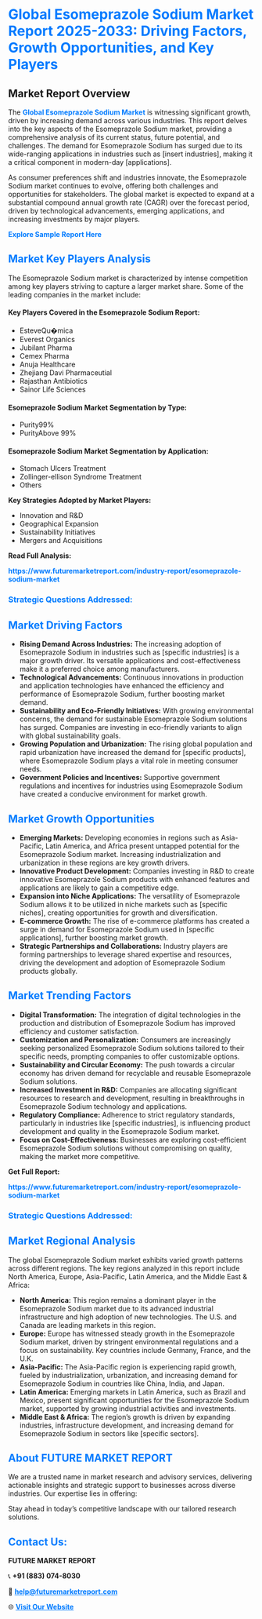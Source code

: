 <h1 style="color: #007BFF;">Global Esomeprazole Sodium Market Report 2025-2033: Driving Factors, Growth Opportunities, and Key Players</h1>

<section id="overview">
<h2>Market Report Overview</h2>
<p>The <a href="https://www.futuremarketreport.com/industry-report/esomeprazole-sodium-market" style="color: #007BFF; text-decoration: none;"><strong>Global Esomeprazole Sodium Market</strong></a> is witnessing significant growth, driven by increasing demand across various industries. This report delves into the key aspects of the Esomeprazole Sodium market, providing a comprehensive analysis of its current status, future potential, and challenges. The demand for Esomeprazole Sodium has surged due to its wide-ranging applications in industries such as [insert industries], making it a critical component in modern-day [applications].</p>
<p>As consumer preferences shift and industries innovate, the Esomeprazole Sodium market continues to evolve, offering both challenges and opportunities for stakeholders. The global market is expected to expand at a substantial compound annual growth rate (CAGR) over the forecast period, driven by technological advancements, emerging applications, and increasing investments by major players.</p>
</section>

<section id="overview">
<p><a href="https://www.futuremarketreport.com/request-sample/reportId=29000" style="color: #007BFF; text-decoration: none;"><strong>Explore Sample Report Here</strong></a></p>
</section>

<section id="key-players">
<h2 style="color: #007BFF;">Market Key Players Analysis</h2>
<p>The Esomeprazole Sodium market is characterized by intense competition among key players striving to capture a larger market share. Some of the leading companies in the market include:</p>
<h4>Key Players Covered in the Esomeprazole Sodium Report:</h4>
<ul><li>EsteveQu�mica</li><li>Everest Organics</li><li>Jubilant Pharma</li><li>Cemex Pharma</li><li>Anuja Healthcare</li><li>Zhejiang Davi Pharmaceutial</li><li>Rajasthan Antibiotics</li><li>Sainor Life Sciences</li></ul>
<h4>Esomeprazole Sodium Market Segmentation by Type:</h4>
<ul><li>Purity99%</li><li>PurityAbove 99%</li></ul>

<h4>Esomeprazole Sodium Market Segmentation by Application:</h4>
<ul><li>Stomach Ulcers Treatment</li><li>Zollinger-ellison Syndrome Treatment</li><li>Others</li></ul>
<p><strong>Key Strategies Adopted by Market Players:</strong></p>
<ul>
<li>Innovation and R&D</li>
<li>Geographical Expansion</li>
<li>Sustainability Initiatives</li>
<li>Mergers and Acquisitions</li>
</ul>
</section>

<section>
<p><strong>Read Full Analysis: </strong></p><a href="https://www.futuremarketreport.com/industry-report/esomeprazole-sodium-market" style="color: #007BFF; text-decoration: none;"><strong>https://www.futuremarketreport.com/industry-report/esomeprazole-sodium-market</strong></a>
<h3 style="color: #007BFF;">Strategic Questions Addressed:</h3>
</section>

<section id="driving-factors">
<h2 style="color: #007BFF;">Market Driving Factors</h2>
<ul>
<li><strong>Rising Demand Across Industries:</strong> The increasing adoption of Esomeprazole Sodium in industries such as [specific industries] is a major growth driver. Its versatile applications and cost-effectiveness make it a preferred choice among manufacturers.</li>
<li><strong>Technological Advancements:</strong> Continuous innovations in production and application technologies have enhanced the efficiency and performance of Esomeprazole Sodium, further boosting market demand.</li>
<li><strong>Sustainability and Eco-Friendly Initiatives:</strong> With growing environmental concerns, the demand for sustainable Esomeprazole Sodium solutions has surged. Companies are investing in eco-friendly variants to align with global sustainability goals.</li>
<li><strong>Growing Population and Urbanization:</strong> The rising global population and rapid urbanization have increased the demand for [specific products], where Esomeprazole Sodium plays a vital role in meeting consumer needs.</li>
<li><strong>Government Policies and Incentives:</strong> Supportive government regulations and incentives for industries using Esomeprazole Sodium have created a conducive environment for market growth.</li>
</ul>
</section>

<section id="growth-opportunities">
<h2 style="color: #007BFF;">Market Growth Opportunities</h2>
<ul>
<li><strong>Emerging Markets:</strong> Developing economies in regions such as Asia-Pacific, Latin America, and Africa present untapped potential for the Esomeprazole Sodium market. Increasing industrialization and urbanization in these regions are key growth drivers.</li>
<li><strong>Innovative Product Development:</strong> Companies investing in R&D to create innovative Esomeprazole Sodium products with enhanced features and applications are likely to gain a competitive edge.</li>
<li><strong>Expansion into Niche Applications:</strong> The versatility of Esomeprazole Sodium allows it to be utilized in niche markets such as [specific niches], creating opportunities for growth and diversification.</li>
<li><strong>E-commerce Growth:</strong> The rise of e-commerce platforms has created a surge in demand for Esomeprazole Sodium used in [specific applications], further boosting market growth.</li>
<li><strong>Strategic Partnerships and Collaborations:</strong> Industry players are forming partnerships to leverage shared expertise and resources, driving the development and adoption of Esomeprazole Sodium products globally.</li>
</ul>
</section>

<section id="trending-factors">
<h2 style="color: #007BFF;">Market Trending Factors</h2>
<ul>
<li><strong>Digital Transformation:</strong> The integration of digital technologies in the production and distribution of Esomeprazole Sodium has improved efficiency and customer satisfaction.</li>
<li><strong>Customization and Personalization:</strong> Consumers are increasingly seeking personalized Esomeprazole Sodium solutions tailored to their specific needs, prompting companies to offer customizable options.</li>
<li><strong>Sustainability and Circular Economy:</strong> The push towards a circular economy has driven demand for recyclable and reusable Esomeprazole Sodium solutions.</li>
<li><strong>Increased Investment in R&D:</strong> Companies are allocating significant resources to research and development, resulting in breakthroughs in Esomeprazole Sodium technology and applications.</li>
<li><strong>Regulatory Compliance:</strong> Adherence to strict regulatory standards, particularly in industries like [specific industries], is influencing product development and quality in the Esomeprazole Sodium market.</li>
<li><strong>Focus on Cost-Effectiveness:</strong> Businesses are exploring cost-efficient Esomeprazole Sodium solutions without compromising on quality, making the market more competitive.</li>
</ul>
</section>

<section>
<p><strong>Get Full Report: </strong></p><a href="https://www.futuremarketreport.com/industry-report/esomeprazole-sodium-market" style="color: #007BFF; text-decoration: none;"><strong>https://www.futuremarketreport.com/industry-report/esomeprazole-sodium-market</strong></a>
<h3 style="color: #007BFF;">Strategic Questions Addressed:</h3>
</section>


<section id="regional-analysis">
<h2 style="color: #007BFF;">Market Regional Analysis</h2>
<p>The global Esomeprazole Sodium market exhibits varied growth patterns across different regions. The key regions analyzed in this report include North America, Europe, Asia-Pacific, Latin America, and the Middle East & Africa:</p>
<ul>
<li><strong>North America:</strong> This region remains a dominant player in the Esomeprazole Sodium market due to its advanced industrial infrastructure and high adoption of new technologies. The U.S. and Canada are leading markets in this region.</li>
<li><strong>Europe:</strong> Europe has witnessed steady growth in the Esomeprazole Sodium market, driven by stringent environmental regulations and a focus on sustainability. Key countries include Germany, France, and the U.K.</li>
<li><strong>Asia-Pacific:</strong> The Asia-Pacific region is experiencing rapid growth, fueled by industrialization, urbanization, and increasing demand for Esomeprazole Sodium in countries like China, India, and Japan.</li>
<li><strong>Latin America:</strong> Emerging markets in Latin America, such as Brazil and Mexico, present significant opportunities for the Esomeprazole Sodium market, supported by growing industrial activities and investments.</li>
<li><strong>Middle East & Africa:</strong> The region’s growth is driven by expanding industries, infrastructure development, and increasing demand for Esomeprazole Sodium in sectors like [specific sectors].</li>
</ul>
</section>

<footer>
<h2 style="color: #007BFF;">About FUTURE MARKET REPORT</h2>
<p>We are a trusted name in market research and advisory services, delivering actionable insights and strategic support to businesses across diverse industries. Our expertise lies in offering:</p>

<p>Stay ahead in today’s competitive landscape with our tailored research solutions.</p>

<h2 style="color: #007BFF;">Contact Us:</h2>
<p><strong>FUTURE MARKET REPORT</strong></p>
<p>📞 <strong>+91 (883) 074-8030</strong></p>
<p>📧 <strong><a href="mailto:help@futuremarketreport.com" style="color: #007BFF;">help@futuremarketreport.com</a></strong></p>
<p>🌐 <strong><a href="https://www.futuremarketreport.com/" style="color: #007BFF;">Visit Our Website</a></strong></p>
</footer>